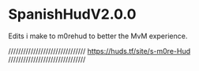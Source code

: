 # SpanishHudV2.0.0


Edits i make to m0rehud to better the MvM experience.

///////////////////////////////
https://huds.tf/site/s-m0re-Hud
///////////////////////////////
